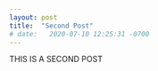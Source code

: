 ```yaml
---
layout: post
title:  "Second Post"
# date:   2020-07-10 12:25:31 -0700
---
```


THIS IS A SECOND POST
